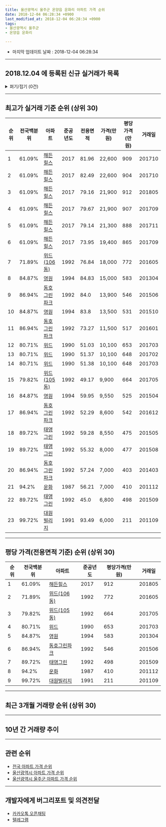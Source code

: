 ```yaml
---
title: 울산광역시 울주군 온양읍 운화리 아파트 가격 순위
date: 2018-12-04 06:28:34 +0900
last_modified_at: 2018-12-04 06:28:34 +0900
tags:
- 울산광역시 울주군
- 온양읍 운화리

---
```


* 마지막 업데이트 날짜 : 2018-12-04 06:28:34

---

## 2018.12.04 에 등록된 신규 실거래가 목록

<details>
<summary>펴기/접기 (0건)</summary>
<div markdown="1">

|아파트|전국백분위|준공년도|전용면적|가격(만원)|평당가격(만원)|거래일|
|---|---|---|---|---|---|---|
|없음|||||||


</div>
</details>

---

## 최고가 실거래 기준 순위 (상위 30)


|순위|전국백분위|아파트|준공년도|전용면적|가격(만원)|평당가격(만원)|거래일|
|---|---|---|---|---|---|---|---|
|1|61.09%|[해든힐스](https://search.naver.com/search.naver?query=%EC%9A%B8%EC%82%B0%EA%B4%91%EC%97%AD%EC%8B%9C+%EC%9A%B8%EC%A3%BC%EA%B5%B0+%EC%98%A8%EC%96%91%EC%9D%8D+%EC%9A%B4%ED%99%94%EB%A6%AC+%ED%95%B4%EB%93%A0%ED%9E%90%EC%8A%A4)|2017|81.96|22,600|909|201710|
|2|61.09%|[해든힐스](https://search.naver.com/search.naver?query=%EC%9A%B8%EC%82%B0%EA%B4%91%EC%97%AD%EC%8B%9C+%EC%9A%B8%EC%A3%BC%EA%B5%B0+%EC%98%A8%EC%96%91%EC%9D%8D+%EC%9A%B4%ED%99%94%EB%A6%AC+%ED%95%B4%EB%93%A0%ED%9E%90%EC%8A%A4)|2017|82.49|22,600|904|201710|
|3|61.09%|[해든힐스](https://search.naver.com/search.naver?query=%EC%9A%B8%EC%82%B0%EA%B4%91%EC%97%AD%EC%8B%9C+%EC%9A%B8%EC%A3%BC%EA%B5%B0+%EC%98%A8%EC%96%91%EC%9D%8D+%EC%9A%B4%ED%99%94%EB%A6%AC+%ED%95%B4%EB%93%A0%ED%9E%90%EC%8A%A4)|2017|79.16|21,900|912|201805|
|4|61.09%|[해든힐스](https://search.naver.com/search.naver?query=%EC%9A%B8%EC%82%B0%EA%B4%91%EC%97%AD%EC%8B%9C+%EC%9A%B8%EC%A3%BC%EA%B5%B0+%EC%98%A8%EC%96%91%EC%9D%8D+%EC%9A%B4%ED%99%94%EB%A6%AC+%ED%95%B4%EB%93%A0%ED%9E%90%EC%8A%A4)|2017|79.67|21,900|907|201709|
|5|61.09%|[해든힐스](https://search.naver.com/search.naver?query=%EC%9A%B8%EC%82%B0%EA%B4%91%EC%97%AD%EC%8B%9C+%EC%9A%B8%EC%A3%BC%EA%B5%B0+%EC%98%A8%EC%96%91%EC%9D%8D+%EC%9A%B4%ED%99%94%EB%A6%AC+%ED%95%B4%EB%93%A0%ED%9E%90%EC%8A%A4)|2017|79.14|21,300|888|201711|
|6|61.09%|[해든힐스](https://search.naver.com/search.naver?query=%EC%9A%B8%EC%82%B0%EA%B4%91%EC%97%AD%EC%8B%9C+%EC%9A%B8%EC%A3%BC%EA%B5%B0+%EC%98%A8%EC%96%91%EC%9D%8D+%EC%9A%B4%ED%99%94%EB%A6%AC+%ED%95%B4%EB%93%A0%ED%9E%90%EC%8A%A4)|2017|73.95|19,400|865|201709|
|7|71.89%|[위드(106동)](https://search.naver.com/search.naver?query=%EC%9A%B8%EC%82%B0%EA%B4%91%EC%97%AD%EC%8B%9C+%EC%9A%B8%EC%A3%BC%EA%B5%B0+%EC%98%A8%EC%96%91%EC%9D%8D+%EC%9A%B4%ED%99%94%EB%A6%AC+%EC%9C%84%EB%93%9C%28106%EB%8F%99%29)|1992|76.84|18,000|772|201605|
|8|84.87%|[영원](https://search.naver.com/search.naver?query=%EC%9A%B8%EC%82%B0%EA%B4%91%EC%97%AD%EC%8B%9C+%EC%9A%B8%EC%A3%BC%EA%B5%B0+%EC%98%A8%EC%96%91%EC%9D%8D+%EC%9A%B4%ED%99%94%EB%A6%AC+%EC%98%81%EC%9B%90)|1994|84.83|15,000|583|201304|
|9|86.94%|[동호그린파크](https://search.naver.com/search.naver?query=%EC%9A%B8%EC%82%B0%EA%B4%91%EC%97%AD%EC%8B%9C+%EC%9A%B8%EC%A3%BC%EA%B5%B0+%EC%98%A8%EC%96%91%EC%9D%8D+%EC%9A%B4%ED%99%94%EB%A6%AC+%EB%8F%99%ED%98%B8%EA%B7%B8%EB%A6%B0%ED%8C%8C%ED%81%AC)|1992|84.0|13,900|546|201506|
|10|84.87%|[영원](https://search.naver.com/search.naver?query=%EC%9A%B8%EC%82%B0%EA%B4%91%EC%97%AD%EC%8B%9C+%EC%9A%B8%EC%A3%BC%EA%B5%B0+%EC%98%A8%EC%96%91%EC%9D%8D+%EC%9A%B4%ED%99%94%EB%A6%AC+%EC%98%81%EC%9B%90)|1994|83.8|13,500|531|201510|
|11|86.94%|[동호그린파크](https://search.naver.com/search.naver?query=%EC%9A%B8%EC%82%B0%EA%B4%91%EC%97%AD%EC%8B%9C+%EC%9A%B8%EC%A3%BC%EA%B5%B0+%EC%98%A8%EC%96%91%EC%9D%8D+%EC%9A%B4%ED%99%94%EB%A6%AC+%EB%8F%99%ED%98%B8%EA%B7%B8%EB%A6%B0%ED%8C%8C%ED%81%AC)|1992|73.27|11,500|517|201601|
|12|80.71%|[위드](https://search.naver.com/search.naver?query=%EC%9A%B8%EC%82%B0%EA%B4%91%EC%97%AD%EC%8B%9C+%EC%9A%B8%EC%A3%BC%EA%B5%B0+%EC%98%A8%EC%96%91%EC%9D%8D+%EC%9A%B4%ED%99%94%EB%A6%AC+%EC%9C%84%EB%93%9C)|1990|51.03|10,100|653|201703|
|13|80.71%|[위드](https://search.naver.com/search.naver?query=%EC%9A%B8%EC%82%B0%EA%B4%91%EC%97%AD%EC%8B%9C+%EC%9A%B8%EC%A3%BC%EA%B5%B0+%EC%98%A8%EC%96%91%EC%9D%8D+%EC%9A%B4%ED%99%94%EB%A6%AC+%EC%9C%84%EB%93%9C)|1990|51.37|10,100|648|201702|
|14|80.71%|[위드](https://search.naver.com/search.naver?query=%EC%9A%B8%EC%82%B0%EA%B4%91%EC%97%AD%EC%8B%9C+%EC%9A%B8%EC%A3%BC%EA%B5%B0+%EC%98%A8%EC%96%91%EC%9D%8D+%EC%9A%B4%ED%99%94%EB%A6%AC+%EC%9C%84%EB%93%9C)|1990|51.38|10,100|648|201703|
|15|79.82%|[위드(105동)](https://search.naver.com/search.naver?query=%EC%9A%B8%EC%82%B0%EA%B4%91%EC%97%AD%EC%8B%9C+%EC%9A%B8%EC%A3%BC%EA%B5%B0+%EC%98%A8%EC%96%91%EC%9D%8D+%EC%9A%B4%ED%99%94%EB%A6%AC+%EC%9C%84%EB%93%9C%28105%EB%8F%99%29)|1992|49.17|9,900|664|201705|
|16|84.87%|[영원](https://search.naver.com/search.naver?query=%EC%9A%B8%EC%82%B0%EA%B4%91%EC%97%AD%EC%8B%9C+%EC%9A%B8%EC%A3%BC%EA%B5%B0+%EC%98%A8%EC%96%91%EC%9D%8D+%EC%9A%B4%ED%99%94%EB%A6%AC+%EC%98%81%EC%9B%90)|1994|59.95|9,550|525|201504|
|17|86.94%|[동호그린파크](https://search.naver.com/search.naver?query=%EC%9A%B8%EC%82%B0%EA%B4%91%EC%97%AD%EC%8B%9C+%EC%9A%B8%EC%A3%BC%EA%B5%B0+%EC%98%A8%EC%96%91%EC%9D%8D+%EC%9A%B4%ED%99%94%EB%A6%AC+%EB%8F%99%ED%98%B8%EA%B7%B8%EB%A6%B0%ED%8C%8C%ED%81%AC)|1992|52.29|8,600|542|201612|
|18|89.72%|[태영그린](https://search.naver.com/search.naver?query=%EC%9A%B8%EC%82%B0%EA%B4%91%EC%97%AD%EC%8B%9C+%EC%9A%B8%EC%A3%BC%EA%B5%B0+%EC%98%A8%EC%96%91%EC%9D%8D+%EC%9A%B4%ED%99%94%EB%A6%AC+%ED%83%9C%EC%98%81%EA%B7%B8%EB%A6%B0)|1992|59.28|8,550|475|201505|
|19|89.72%|[태영그린](https://search.naver.com/search.naver?query=%EC%9A%B8%EC%82%B0%EA%B4%91%EC%97%AD%EC%8B%9C+%EC%9A%B8%EC%A3%BC%EA%B5%B0+%EC%98%A8%EC%96%91%EC%9D%8D+%EC%9A%B4%ED%99%94%EB%A6%AC+%ED%83%9C%EC%98%81%EA%B7%B8%EB%A6%B0)|1992|55.32|8,000|477|201508|
|20|86.94%|[동호그린파크](https://search.naver.com/search.naver?query=%EC%9A%B8%EC%82%B0%EA%B4%91%EC%97%AD%EC%8B%9C+%EC%9A%B8%EC%A3%BC%EA%B5%B0+%EC%98%A8%EC%96%91%EC%9D%8D+%EC%9A%B4%ED%99%94%EB%A6%AC+%EB%8F%99%ED%98%B8%EA%B7%B8%EB%A6%B0%ED%8C%8C%ED%81%AC)|1992|57.24|7,000|403|201403|
|21|94.2%|[운화](https://search.naver.com/search.naver?query=%EC%9A%B8%EC%82%B0%EA%B4%91%EC%97%AD%EC%8B%9C+%EC%9A%B8%EC%A3%BC%EA%B5%B0+%EC%98%A8%EC%96%91%EC%9D%8D+%EC%9A%B4%ED%99%94%EB%A6%AC+%EC%9A%B4%ED%99%94)|1987|56.21|7,000|410|201112|
|22|89.72%|[태영그린](https://search.naver.com/search.naver?query=%EC%9A%B8%EC%82%B0%EA%B4%91%EC%97%AD%EC%8B%9C+%EC%9A%B8%EC%A3%BC%EA%B5%B0+%EC%98%A8%EC%96%91%EC%9D%8D+%EC%9A%B4%ED%99%94%EB%A6%AC+%ED%83%9C%EC%98%81%EA%B7%B8%EB%A6%B0)|1992|45.0|6,800|498|201509|
|23|99.72%|[대원빌리지](https://search.naver.com/search.naver?query=%EC%9A%B8%EC%82%B0%EA%B4%91%EC%97%AD%EC%8B%9C+%EC%9A%B8%EC%A3%BC%EA%B5%B0+%EC%98%A8%EC%96%91%EC%9D%8D+%EC%9A%B4%ED%99%94%EB%A6%AC+%EB%8C%80%EC%9B%90%EB%B9%8C%EB%A6%AC%EC%A7%80)|1991|93.49|6,000|211|201109|


---

## 평당 가격(전용면적 기준) 순위 (상위 30)


|순위|전국백분위|아파트|준공년도|평당가격(만원)|거래일|
|---|---|---|---|---|---|
|1|61.09%|[해든힐스](https://search.naver.com/search.naver?query=%EC%9A%B8%EC%82%B0%EA%B4%91%EC%97%AD%EC%8B%9C+%EC%9A%B8%EC%A3%BC%EA%B5%B0+%EC%98%A8%EC%96%91%EC%9D%8D+%EC%9A%B4%ED%99%94%EB%A6%AC+%ED%95%B4%EB%93%A0%ED%9E%90%EC%8A%A4)|2017|912|201805|
|2|71.89%|[위드(106동)](https://search.naver.com/search.naver?query=%EC%9A%B8%EC%82%B0%EA%B4%91%EC%97%AD%EC%8B%9C+%EC%9A%B8%EC%A3%BC%EA%B5%B0+%EC%98%A8%EC%96%91%EC%9D%8D+%EC%9A%B4%ED%99%94%EB%A6%AC+%EC%9C%84%EB%93%9C%28106%EB%8F%99%29)|1992|772|201605|
|3|79.82%|[위드(105동)](https://search.naver.com/search.naver?query=%EC%9A%B8%EC%82%B0%EA%B4%91%EC%97%AD%EC%8B%9C+%EC%9A%B8%EC%A3%BC%EA%B5%B0+%EC%98%A8%EC%96%91%EC%9D%8D+%EC%9A%B4%ED%99%94%EB%A6%AC+%EC%9C%84%EB%93%9C%28105%EB%8F%99%29)|1992|664|201705|
|4|80.71%|[위드](https://search.naver.com/search.naver?query=%EC%9A%B8%EC%82%B0%EA%B4%91%EC%97%AD%EC%8B%9C+%EC%9A%B8%EC%A3%BC%EA%B5%B0+%EC%98%A8%EC%96%91%EC%9D%8D+%EC%9A%B4%ED%99%94%EB%A6%AC+%EC%9C%84%EB%93%9C)|1990|653|201703|
|5|84.87%|[영원](https://search.naver.com/search.naver?query=%EC%9A%B8%EC%82%B0%EA%B4%91%EC%97%AD%EC%8B%9C+%EC%9A%B8%EC%A3%BC%EA%B5%B0+%EC%98%A8%EC%96%91%EC%9D%8D+%EC%9A%B4%ED%99%94%EB%A6%AC+%EC%98%81%EC%9B%90)|1994|583|201304|
|6|86.94%|[동호그린파크](https://search.naver.com/search.naver?query=%EC%9A%B8%EC%82%B0%EA%B4%91%EC%97%AD%EC%8B%9C+%EC%9A%B8%EC%A3%BC%EA%B5%B0+%EC%98%A8%EC%96%91%EC%9D%8D+%EC%9A%B4%ED%99%94%EB%A6%AC+%EB%8F%99%ED%98%B8%EA%B7%B8%EB%A6%B0%ED%8C%8C%ED%81%AC)|1992|546|201506|
|7|89.72%|[태영그린](https://search.naver.com/search.naver?query=%EC%9A%B8%EC%82%B0%EA%B4%91%EC%97%AD%EC%8B%9C+%EC%9A%B8%EC%A3%BC%EA%B5%B0+%EC%98%A8%EC%96%91%EC%9D%8D+%EC%9A%B4%ED%99%94%EB%A6%AC+%ED%83%9C%EC%98%81%EA%B7%B8%EB%A6%B0)|1992|498|201509|
|8|94.2%|[운화](https://search.naver.com/search.naver?query=%EC%9A%B8%EC%82%B0%EA%B4%91%EC%97%AD%EC%8B%9C+%EC%9A%B8%EC%A3%BC%EA%B5%B0+%EC%98%A8%EC%96%91%EC%9D%8D+%EC%9A%B4%ED%99%94%EB%A6%AC+%EC%9A%B4%ED%99%94)|1987|410|201112|
|9|99.72%|[대원빌리지](https://search.naver.com/search.naver?query=%EC%9A%B8%EC%82%B0%EA%B4%91%EC%97%AD%EC%8B%9C+%EC%9A%B8%EC%A3%BC%EA%B5%B0+%EC%98%A8%EC%96%91%EC%9D%8D+%EC%9A%B4%ED%99%94%EB%A6%AC+%EB%8C%80%EC%9B%90%EB%B9%8C%EB%A6%AC%EC%A7%80)|1991|211|201109|


---

## 최근 3개월 거래량 순위 (상위 30)


<div style="width:100%;">
    <canvas id="deal_count_ranking" height="250"></canvas>
</div>


<script>
new Chart(document.getElementById("deal_count_ranking"), {
    type: 'horizontalBar',
    data: {
        labels: ['영원', '위드(105동)', '운화'],
        datasets: [{
            label: '실거래 수',
            data: [1, 1, 1],
            borderColor: "rgba(255, 0, 128, 1)",
            backgroundColor: "rgba(255, 0, 128, 0.5)",
            fill: false,
        }]
    },
    options: {
        responsive: true,
        title: {
            display: true,
            text: '최근 3개월 거래량 순위'
        },
        tooltips: {
            mode: 'index',
            intersect: false,
            callbacks: {
                title: function(tooltipItems, data) {
                    return "실거래 수:";
                },
                label: function(tooltipItem, data) {
                    return data.labels[tooltipItem.index] + ": " + tooltipItem.xLabel;
                }
            }
        },
        hover: {
            mode: 'nearest',
            intersect: true
        },
        scales: {
            xAxes: [{
                display: true,
                scaleLabel: {
                    display: true,
                    labelString: '실거래 수'
                },
                ticks: {
                    suggestedMin: 0,
                }
            }],
            yAxes: [{
                display: true,
                ticks: {
                    autoSkip: false,
                    callback: function(value, index, values) {
                        if (value.length > 15)
                            return value.substr(0, 13) + "...";
                        else
                            return value;
                    }
                },
                scaleLabel: {
                    display: false,
                }
            }]
        }
    }
});

</script>


---

## 10년 간 거래량 추이


<div style="width:100%;">
    <canvas id="deal_progress" height="250"></canvas>
</div>

<script>
new Chart(document.getElementById("deal_progress"), {
    type: 'line',
    data: {
        labels: ['200812','200901','200902','200903','200904','200905','200906','200907','200908','200909','200910','200911','200912','201001','201002','201003','201004','201005','201006','201007','201008','201009','201010','201011','201012','201101','201102','201103','201104','201105','201106','201107','201108','201109','201110','201111','201112','201201','201202','201203','201204','201205','201206','201207','201208','201209','201210','201211','201212','201301','201302','201303','201304','201305','201306','201307','201308','201309','201310','201311','201312','201401','201402','201403','201404','201405','201406','201407','201408','201409','201410','201411','201412','201501','201502','201503','201504','201505','201506','201507','201508','201509','201510','201511','201512','201601','201602','201603','201604','201605','201606','201607','201608','201609','201610','201611','201612','201701','201702','201703','201704','201705','201706','201707','201708','201709','201710','201711','201712','201801','201802','201803','201804','201805','201806','201807','201808','201809','201810','201811','201812'],
        datasets: [{
            label: '실거래 수',
            pointRadius: 1,
            data: [0, 0, 1, 0, 2, 1, 1, 3, 1, 5, 3, 2, 3, 1, 0, 4, 1, 5, 2, 5, 4, 2, 5, 4, 4, 4, 5, 8, 3, 7, 6, 2, 3, 3, 11, 3, 10, 2, 5, 6, 3, 4, 5, 1, 0, 2, 6, 2, 5, 1, 2, 2, 2, 1, 3, 1, 6, 4, 5, 3, 1, 2, 4, 5, 3, 1, 2, 5, 4, 3, 3, 1, 3, 4, 1, 7, 7, 4, 7, 4, 12, 2, 3, 5, 2, 3, 2, 1, 3, 5, 1, 1, 0, 3, 2, 3, 4, 2, 2, 6, 2, 4, 0, 1, 3, 4, 2, 4, 3, 1, 1, 0, 1, 2, 3, 2, 1, 2, 1, 2, 0],
            borderColor: "rgba(255, 201, 14, 1)",
            backgroundColor: "rgba(255, 201, 14, 0.5)",
            fill: true,
        }]
    },
    options: {
        responsive: true,
        title: {
            display: true,
            text: '10년간 거래량 추이'
        },
        tooltips: {
            mode: 'index',
            intersect: false,
        },
        hover: {
            mode: 'nearest',
            intersect: true
        },
        scales: {
            xAxes: [{
                display: true,
                scaleLabel: {
                    display: true,
                    labelString: '년/월'
                }
            }],
            yAxes: [{
                display: true,
                ticks: {
                    suggestedMin: 0,
                },
                scaleLabel: {
                    display: true,
                    labelString: '실거래 수'
                }
            }]
        }
    }
});

</script>


---

## 관련 순위

- [전국 아파트 가격 순위](https://inasie.github.io/apt-ranking/전국)
- [울산광역시 아파트 가격 순위](https://inasie.github.io/apt-ranking/울산광역시)
- [울산광역시 울주군 아파트 가격 순위](https://inasie.github.io/apt-ranking/울산광역시-울주군)


---

## 개발자에게 버그리포트 및 의견전달

- [카카오톡 오픈채팅](https://open.kakao.com/o/gLJUAP4)
- [텔레그램](https://t.me/inasie)

